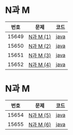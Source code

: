 # N과 M  

| 번호 | 문제 | 코드 |
|:---:|:---:|:---|
| 15649 | [N과 M (1)](https://www.acmicpc.net/problem/15649) | [java](https://github.com/hwlee9505/Algorithm/blob/master/boj/15649.java) |
| 15650 | [N과 M (2)](https://www.acmicpc.net/problem/15650) | [java](https://github.com/hwlee9505/Algorithm/blob/master/boj/15650.java) |
| 15651 | [N과 M (3)](https://www.acmicpc.net/problem/15651) | [java](https://github.com/hwlee9505/Algorithm/blob/master/boj/15651.java) |
| 15652 | [N과 M (4)](https://www.acmicpc.net/problem/15652) | [java](https://github.com/hwlee9505/Algorithm/blob/master/boj/15652.java) |

# N과 M  

| 번호 | 문제 | 코드 |
|:---:|:---:|:---|
| 15654 | [N과 M (5)](https://www.acmicpc.net/problem/15654) | [java](https://github.com/hwlee9505/Algorithm/blob/master/boj/15654.java) |
| 15655 | [N과 M (6)](https://www.acmicpc.net/problem/15655) | [java](https://github.com/hwlee9505/Algorithm/blob/master/boj/15655.java) |
